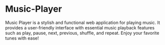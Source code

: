 # Music-Player
Music Player is a stylish and functional web application for playing music. It provides a user-friendly interface with essential music playback features such as play, pause, next, previous, shuffle, and repeat. Enjoy your favorite tunes with ease!
